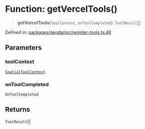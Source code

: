 # Function: getVercelTools()

> **getVercelTools**(`toolContext`, `onToolCompleted`): `ToolResult`[]

Defined in: [packages/geoda/src/register-tools.ts:46](https://github.com/GeoDaCenter/openassistant/blob/2cb8f20a901f3385efeb40778248119c5e49db78/packages/geoda/src/register-tools.ts#L46)

## Parameters

### toolContext

[`SpatialToolContext`](../type-aliases/SpatialToolContext.md)

### onToolCompleted

`OnToolCompleted`

## Returns

`ToolResult`[]
